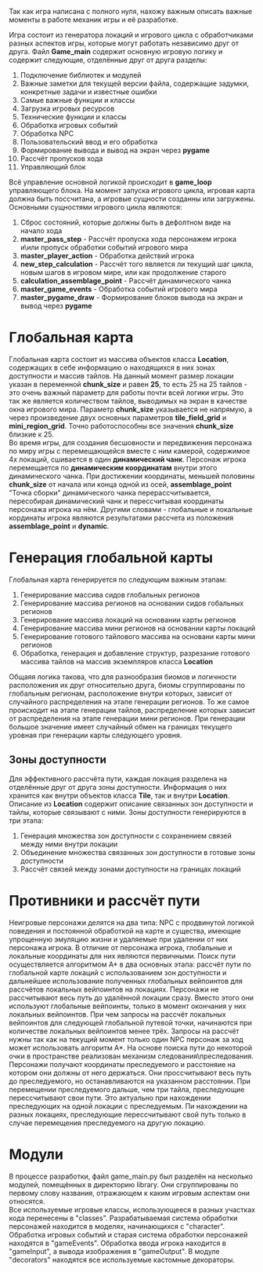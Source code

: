 Так как игра написана с полного нуля, нахожу важным описать важные моменты в работе механик игры и её разработке.   

Игра состоит из генератора локаций и игрового цикла с обработчиками разных аспектов игры, которые могут работать независимо друг от друга.
Файл __Game_main__ содержит основную игровую логику и содержит следующие, отделённые друг от друга разделы:  
1) Подключение библиотек и модулей
2) Важные заметки для текущей версии файла, содержащие задумки, конкретные задачи и известные ошибки
3) Самые важные функции и классы
4) Загрузка игровых ресурсов
5) Технические функции и классы
6) Обработка игровых событий
7) Обработка NPC
8) Пользовательский ввод и его обработка
9) Формирование вывода и вывод на экран через __pygame__
10) Рассчёт пропусков хода
11) Управляющий блок

Всё управление основной логикой происходит в __game_loop__ управляющего блока. 
На момент запуска игрового цикла, игровая карта должна быть поссчитана, а игровые сущности созданны или загружены.
Основными сущностями игрового цикла являются:
1) Сброс состояний, которые должны быть в дефолтном виде на начало хода
2) __master_pass_step__ - Рассчёт пропуска хода персонажем игрока и\или пропуск обработки событий игрового мира
3) __master_player_action__ - Обработка действий игрока
4) __new_step_calculation__ - Рассчёт того является ли текущий шаг цикла, новым шагов в игровом мире, или как продолжение старого
5) __calculation_assemblage_point__ - Рассчёт динамического чанка
6) __master_game_events__ - Обработка событий игрового мира
7) __master_pygame_draw__ - Формирование блоков вывода на экран и вывод через __pygame__

Глобальная карта
================
Глобальная карта состоит из массива объектов класса __Location__, содержащих в себе информацию о находящихся в них зонах доступности и массив тайлов. 
На данный момент размер локации указан в переменной __chunk_size__ и равен __25__, то есть 25 на 25 тайлов - это очень важный параметр для работы почти всей логики игры. 
Это так же является количеством тайлов, выводимых на экран в качестве окна игрового мира. 
Параметр __chunk_size__ указывается не напрямую, а через произведение двух основных параметров __tile_field_grid__ и __mini_region_grid__. 
Точно работоспособны все значения __chunk_size__ близкие к 25.  
Во время игры, для создания бесшовности и передвижения персонажа по миру игры с перемещающейся вместе с ним камерой, содержимое 4х локаций, сшивается в один __динамический чанк__. Персонаж игрока перемещается по __динамическим координатам__ внутри этого динамического чанка. 
При достижении координаты, меньшей половины __chunk_size__ от начала или конца одной из осей, __assemblage_point__ "Точка сборки" динамического чанка перерассчитывается, пересобирая динамический чанк и перессчитывая координаты персонажа игрока на нём.
Другими словами - глобальные и локальные кординаты игрока являются результатами рассчета из положения __assemblage_point__ и __dynamic__.

Генерация глобальной карты
==========================
Глобальная карта генерируется по следующим важным этапам:
1) Генерирование массива сидов глобальных регионов
2) Генерирование массива регионов на основании сидов гобальных регионов
3) Генерирование массива локаций на основании карты регионов
4) Генерирование массива мини регионов на основании карты локаций
5) Генерирование готового тайлового массива на основани карты мини регионов
6) Обработка, генерация и добавление структур, разрезание готового массива тайлов на массив экземпляров класса __Location__

Общаяя логика такова, что для разнообразия биомов и логичности расположения их друг относительно друга, биомы сгруппированы по глобальным регионам, расположение внутри которых, зависит от случайного распределения на этапе генерации регионов. То же самое происходит на этапе генерации тайлов, распределение которых зависит от распределения на этапе генерации мини регионов. 
При генерации большое значение имеет случайный обмен на границах текущего уровная при генерации карты следующего уровня.  

Зоны доступности
----------------
Для эффективного рассчёта пути, каждая локация разделена на отделённые друг от друга зоны доступности.
Информация о них хранится как внутри объектов класса __Tile__, так и внутри __Location__. 
Описание из __Location__ содержит описание связанных зон доступности и тайлы, которые связывают с ними.
Зоны доступности генерируются в три этапа:
1) Генерация множества зон доступности с сохранением связей между ними внутри локации
2) Объединение множества связанных зон доступности в готовые зоны доступности
3) Рассчёт связей между зонами доступности на границах локаций

Противники и рассчёт пути
============================
Неигровые персонажи делятся на два типа: NPC с продвинутой логикой поведения и постоянной обработкой на карте и существа, имеющие упрощенную эмуляцию жизни и удаляемые при удалении от них персонажа игрока. В отличие от персонажа игрока, глобальные и локальные координаты для них являются первичными. 
Поиск пути осуществляется алгоритмом A* в два основных этапа: рассчёт пути по глобальной карте локаций с использованием зон доступности и дальнейшее использование полученных глобальных вейпоинтов для рассчётов локальных вейпоинтов на локациях. Персонажи не рассчитывают весь путь до удалённой локации сразу. Вместо этого они используют глобальные вейпоинты, только в момент окончания у них локальных вейпоинтов. При чем запросы на рассчёт локальных вейпоинтов для следующей глобальной путевой точки, начинаются при количестве локальных вейпоинтов менее трёх. Запросы на рассчёт нужны так как на текущий момент только один NPC персонаж за ход может использовать алгоритм A*. На основе поиска пути до некоторой очки в пространстве реализован механизм следования\преследования. Персонажи получают координаты преследуемого и расстоняие на котором они должны от него держаться. Они проссчитывают весь путь до преследуемого, но останавливаются на указанном расстоянии. При перемещении преследуемого дальше, чем три тайла, преследующие перессчитывают свои пути. Это актуально при нахождении преследующих на одной локации с преследуемым. Пи нахождении на разных локациях, преследующие перессчитывают свой путь только в случае перемещения преследуемого на другую локацию.

Модули
==========
В процессе разработки, файл game_main.py был разделён на несколько модулей, помещённых в директорию library. 
Они сгруппированы по первому слову названия, отражающем к каким игровым аспектам они относятся.  
Все используемые игровые классы, использующееся в разных участках кода перенесены в "classes".
Разрабатываемая система обработки персонажей находится в моделях, начинающихся с "character". 
Обработка игровых событий и старая система обработки персонажей находятся в "gameEvents". 
Обработка ввода игрока находится в "gameInput", а вывода изображения в "gameOutput". 
В модуле "decorators" находятся все используемые кастомные декораторы.